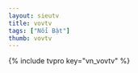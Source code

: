 ```yaml
---
layout: sieutv
title: vovtv
tags: ["Nổi Bật"]
thumb: vovtv
---
```

{% include tvpro key="vn_vovtv" %}
